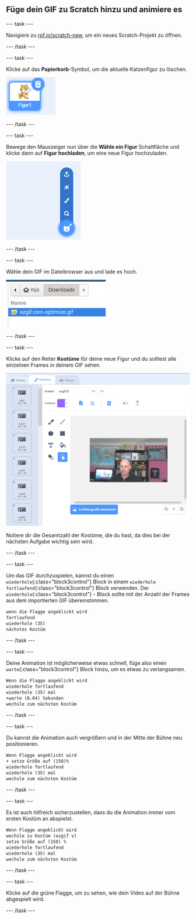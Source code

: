 ## Füge dein GIF zu Scratch hinzu und animiere es

--- task ---

Navigiere zu [rpf.io/scratch-new](https://rpf.io/scratch-new), um ein neues Scratch-Projekt zu öffnen.

--- /task ---

--- task ---

Klicke auf das **Papierkorb**-Symbol, um die aktuelle Katzenfigur zu löschen.

![das Bild zeigt die Katzenfigur mit dem Mülleimersymbol](images/delete-sprite.png)

--- /task ---

--- task ---

Bewege den Mauszeiger nun über die **Wähle ein Figur** Schaltfläche und klicke dann auf **Figur hochladen**, um eine neue Figur hochzuladen.

![das Bild zeigt die Menüoption "Figur auswählen" mit ausgewählten "Figur hochladen"](images/upload-sprite.png)

--- /task ---

--- task ---

Wähle dein GIF im Dateibrowser aus und lade es hoch.

![das Bild zeigt die Auswahl des GIFs im Dateibrowser](images/select-gif.png)

--- /task ---

--- task ---

Klicke auf den Reiter **Kostüme** für deine neue Figur und du solltest alle einzelnen Frames in deinem GIF sehen.

![das Bild zeigt das GIF, das in Scratch in einzelne Kostüme umgewandelt wurde](images/gif-costumes.png)

Notiere dir die Gesamtzahl der Kostüme, die du hast, da dies bei der nächsten Aufgabe wichtig sein wird.

--- /task ---

--- task ---

Um das GIF durchzuspielen, kannst du einen `wiederhole`{:class="block3control"} Block in einem `wiederhole fortlaufend`{:class="block3control"} Block verwenden. Der `wiederhole`{:class="block3control"} - Block sollte mit der Anzahl der Frames aus dem importierten GIF übereinstimmen.

```blocks3
wenn die Flagge angeklickt wird
fortlaufend
wiederhole (35)
nächstes Kostüm
```
--- /task ---

--- task ---

Deine Animation ist möglicherweise etwas schnell, füge also einen `warte`{:class="block3control"} Block hinzu, um es etwas zu verlangsamen.


```blocks3
Wenn die Flagge angeklickt wird
wiederhole fortlaufend 
wiederhole (35) mal
+warte (0.04) Sekunden
wechsle zum nächsten Kostüm
```

--- /task ---

--- task ---

Du kannst die Animation auch vergrößern und in der Mitte der Bühne neu positionieren.

```blocks3
Wenn Flagge angeklickt wird 
+ setze Größe auf (150)%
wiederhole fortlaufend
wiederhole (35) mal
wechsle zum nächsten Kostüm
```

--- /task ---

--- task ---

Es ist auch hilfreich sicherzustellen, dass du die Animation immer vom ersten Kostüm an abspielst.

```blocks3
Wenn Flagge angeklickt wird
wechsle zu Kostüm (ezgif v)
setze Größe auf (150) %
wiederhole fortlaufend
wiederhole (35) mal
wechsle zum nächsten Kostüm
```

--- /task ---


--- task ---

Klicke auf die grüne Flagge, um zu sehen, wie dein Video auf der Bühne abgespielt wird.

--- /task ---





